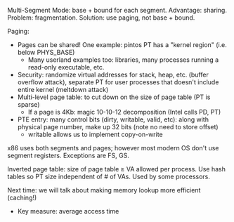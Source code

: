 Multi-Segment Mode: base + bound for each segment. Advantage: sharing. Problem: fragmentation. Solution: use paging, not base + bound.

Paging:

- Pages can be shared! One example: pintos PT has a "kernel region" (i.e. below PHYS_BASE)
  - Many userland examples too: libraries, many processes running a read-only executable, etc.
- Security: randomize virtual addresses for stack, heap, etc. (buffer overflow attack), separate PT for user processes that doesn't include entire kernel (meltdown attack)
- Multi-level page table: to cut down on the size of page table (PT is sparse)
  - If a page is 4Kb: magic 10-10-12 decomposition (Intel calls PD, PT)
- PTE entry: many control bits (dirty, writable, valid, etc): along with physical page number, make up 32 bits (note no need to store offset)
  - writable allows us to implement copy-on-write

x86 uses both segments and pages; however most modern OS don't use segment registers. Exceptions are FS, GS.

Inverted page table: size of page table $\geq$ VA allowed per process. Use hash tables so PT size independent of # of VAs. Used by some processors.

Next time: we will talk about making memory lookup more efficient (caching!)

- Key measure: average access time